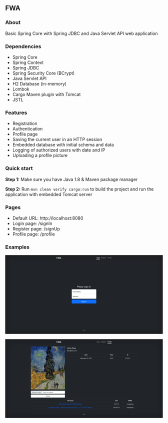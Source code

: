 ## FWA

### About

Basic Spring Core with Spring JDBC and Java Servlet API web application

### Dependencies

* Spring Core
* Spring Context
* Spring JDBC
* Spring Security Core (BCrypt)
* Java Servlet API
* H2 Database (in-memory)
* Lombok
* Cargo Maven plugin with Tomcat
* JSTL

### Features

* Registration
* Authentication
* Profile page
* Saving the current user in an HTTP session
* Embedded database with initial schema and data
* Logging of authorized users with date and IP
* Uploading a profile picture

### Quick start

**Step 1:** Make sure you have Java 1.8 & Maven package manager

**Step 2:** Run `mvn clean verify cargo:run` to build the project and run the application with embedded Tomcat server

### Pages

* Default URL: http://localhost:8080
* Login page: /signIn
* Register page: /signUp
* Profile page: /profile

### Examples

![This is an image](assets/signIn.jpg)

![This is an image](assets/profile.jpg)